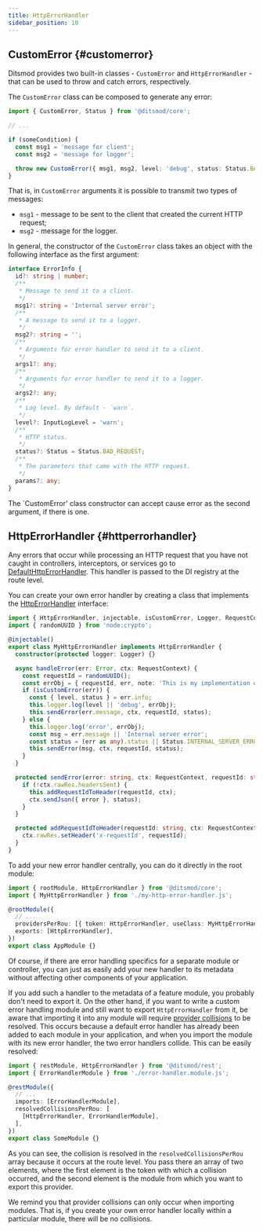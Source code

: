 ```yaml
---
title: HttpErrorHandler
sidebar_position: 10
---
```


## CustomError {#customerror}

Ditsmod provides two built-in classes - `CustomError` and `HttpErrorHandler` - that can be used to throw and catch errors, respectively.

The `CustomError` class can be composed to generate any error:

```ts {9}
import { CustomError, Status } from '@ditsmod/core';

// ...

if (someCondition) {
  const msg1 = 'message for client';
  const msg2 = 'message for logger';

  throw new CustomError({ msg1, msg2, level: 'debug', status: Status.BAD_REQUEST });
}
```

That is, in `CustomError` arguments it is possible to transmit two types of messages:
- `msg1` - message to be sent to the client that created the current HTTP request;
- `msg2` - message for the logger.

In general, the constructor of the `CustomError` class takes an object with the following interface as the first argument:

```ts
interface ErrorInfo {
  id?: string | number;
  /**
   * Message to send it to a client.
   */
  msg1?: string = 'Internal server error';
  /**
   * A message to send it to a logger.
   */
  msg2?: string = '';
  /**
   * Arguments for error handler to send it to a client.
   */
  args1?: any;
  /**
   * Arguments for error handler to send it to a logger.
   */
  args2?: any;
  /**
   * Log level. By default - `warn`.
   */
  level?: InputLogLevel = 'warn';
  /**
   * HTTP status.
   */
  status?: Status = Status.BAD_REQUEST;
  /**
   * The parameters that came with the HTTP request.
   */
  params?: any;
}
```

The `CustomError' class constructor can accept cause error as the second argument, if there is one.

## HttpErrorHandler {#httperrorhandler}

Any errors that occur while processing an HTTP request that you have not caught in controllers, interceptors, or services go to [DefaultHttpErrorHandler][100]. This handler is passed to the DI registry at the route level.

You can create your own error handler by creating a class that implements the [HttpErrorHandler][101] interface:

```ts
import { HttpErrorHandler, injectable, isCustomError, Logger, RequestContext, Status } from '@ditsmod/core';
import { randomUUID } from 'node:crypto';

@injectable()
export class MyHttpErrorHandler implements HttpErrorHandler {
  constructor(protected logger: Logger) {}

  async handleError(err: Error, ctx: RequestContext) {
    const requestId = randomUUID();
    const errObj = { requestId, err, note: 'This is my implementation of HttpErrorHandler' };
    if (isCustomError(err)) {
      const { level, status } = err.info;
      this.logger.log(level || 'debug', errObj);
      this.sendError(err.message, ctx, requestId, status);
    } else {
      this.logger.log('error', errObj);
      const msg = err.message || 'Internal server error';
      const status = (err as any).status || Status.INTERNAL_SERVER_ERROR;
      this.sendError(msg, ctx, requestId, status);
    }
  }

  protected sendError(error: string, ctx: RequestContext, requestId: string, status?: Status) {
    if (!ctx.rawRes.headersSent) {
      this.addRequestIdToHeader(requestId, ctx);
      ctx.sendJson({ error }, status);
    }
  }

  protected addRequestIdToHeader(requestId: string, ctx: RequestContext) {
    ctx.rawRes.setHeader('x-requestId', requestId);
  }
}
```

To add your new error handler centrally, you can do it directly in the root module:

```ts {6-7}
import { rootModule, HttpErrorHandler } from '@ditsmod/core';
import { MyHttpErrorHandler } from './my-http-error-handler.js';

@rootModule({
  // ...
  providersPerRou: [{ token: HttpErrorHandler, useClass: MyHttpErrorHandler }],
  exports: [HttpErrorHandler],
})
export class AppModule {}
```

Of course, if there are error handling specifics for a separate module or controller, you can just as easily add your new handler to its metadata without affecting other components of your application.

If you add such a handler to the metadata of a feature module, you probably don't need to export it. On the other hand, if you want to write a custom error handling module and still want to export `HttpErrorHandler` from it, be aware that importing it into any module will require [provider collisions][1] to be resolved. This occurs because a default error handler has already been added to each module in your application, and when you import the module with its new error handler, the two error handlers collide. This can be easily resolved:

```ts {8}
import { restModule, HttpErrorHandler } from '@ditsmod/rest';
import { ErrorHandlerModule } from './error-handler.module.js';

@restModule({
  // ...
  imports: [ErrorHandlerModule],
  resolvedCollisionsPerRou: [
    [HttpErrorHandler, ErrorHandlerModule],
  ],
})
export class SomeModule {}
```

As you can see, the collision is resolved in the `resolvedCollisionsPerRou` array because it occurs at the route level. You pass there an array of two elements, where the first element is the token with which a collision occurred, and the second element is the module from which you want to export this provider.

We remind you that provider collisions can only occur when importing modules. That is, if you create your own error handler locally within a particular module, there will be no collisions.







[1]: /developer-guides/providers-collisions

[100]: https://github.com/ditsmod/ditsmod/blob/core-2.54.0/packages/core/src/error/default-http-error-handler.ts
[101]: https://github.com/ditsmod/ditsmod/blob/core-2.54.0/packages/core/src/error/http-error-handler.ts
[102]: https://github.com/ditsmod/ditsmod/blob/main/packages/core/src/error/error-opts.ts

